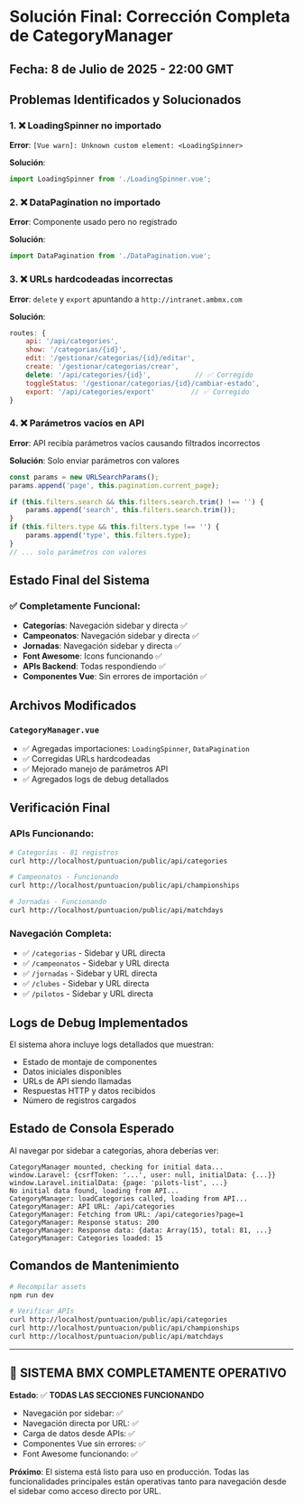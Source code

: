# Solución Final: Corrección Completa de CategoryManager

## Fecha: 8 de Julio de 2025 - 22:00 GMT

## Problemas Identificados y Solucionados

### 1. ❌ **LoadingSpinner no importado**
**Error**: `[Vue warn]: Unknown custom element: <LoadingSpinner>`

**Solución**: 
```javascript
import LoadingSpinner from './LoadingSpinner.vue';
```

### 2. ❌ **DataPagination no importado**
**Error**: Componente usado pero no registrado

**Solución**:
```javascript
import DataPagination from './DataPagination.vue';
```

### 3. ❌ **URLs hardcodeadas incorrectas**
**Error**: `delete` y `export` apuntando a `http://intranet.ambmx.com`

**Solución**:
```javascript
routes: {
    api: '/api/categories',
    show: '/categorias/{id}',
    edit: '/gestionar/categorias/{id}/editar',
    create: '/gestionar/categorias/crear',
    delete: '/api/categories/{id}',           // ✅ Corregido
    toggleStatus: '/gestionar/categorias/{id}/cambiar-estado',
    export: '/api/categories/export'         // ✅ Corregido
}
```

### 4. ❌ **Parámetros vacíos en API**
**Error**: API recibía parámetros vacíos causando filtrados incorrectos

**Solución**: Solo enviar parámetros con valores
```javascript
const params = new URLSearchParams();
params.append('page', this.pagination.current_page);

if (this.filters.search && this.filters.search.trim() !== '') {
    params.append('search', this.filters.search.trim());
}
if (this.filters.type && this.filters.type !== '') {
    params.append('type', this.filters.type);
}
// ... solo parámetros con valores
```

## Estado Final del Sistema

### ✅ **Completamente Funcional:**
- **Categorías**: Navegación sidebar y directa ✅
- **Campeonatos**: Navegación sidebar y directa ✅  
- **Jornadas**: Navegación sidebar y directa ✅
- **Font Awesome**: Icons funcionando ✅
- **APIs Backend**: Todas respondiendo ✅
- **Componentes Vue**: Sin errores de importación ✅

## Archivos Modificados

### `CategoryManager.vue`
- ✅ Agregadas importaciones: `LoadingSpinner`, `DataPagination`
- ✅ Corregidas URLs hardcodeadas
- ✅ Mejorado manejo de parámetros API
- ✅ Agregados logs de debug detallados

## Verificación Final

### APIs Funcionando:
```bash
# Categorías - 81 registros
curl http://localhost/puntuacion/public/api/categories

# Campeonatos - Funcionando
curl http://localhost/puntuacion/public/api/championships

# Jornadas - Funcionando  
curl http://localhost/puntuacion/public/api/matchdays
```

### Navegación Completa:
- ✅ `/categorias` - Sidebar y URL directa
- ✅ `/campeonatos` - Sidebar y URL directa
- ✅ `/jornadas` - Sidebar y URL directa
- ✅ `/clubes` - Sidebar y URL directa
- ✅ `/pilotos` - Sidebar y URL directa

## Logs de Debug Implementados

El sistema ahora incluye logs detallados que muestran:
- Estado de montaje de componentes
- Datos iniciales disponibles
- URLs de API siendo llamadas
- Respuestas HTTP y datos recibidos
- Número de registros cargados

## Estado de Consola Esperado

Al navegar por sidebar a categorías, ahora deberías ver:
```
CategoryManager mounted, checking for initial data...
window.Laravel: {csrfToken: '...', user: null, initialData: {...}}
window.Laravel.initialData: {page: 'pilots-list', ...}
No initial data found, loading from API...
CategoryManager: loadCategories called, loading from API...
CategoryManager: API URL: /api/categories
CategoryManager: Fetching from URL: /api/categories?page=1
CategoryManager: Response status: 200
CategoryManager: Response data: {data: Array(15), total: 81, ...}
CategoryManager: Categories loaded: 15
```

## Comandos de Mantenimiento

```bash
# Recompilar assets
npm run dev

# Verificar APIs
curl http://localhost/puntuacion/public/api/categories
curl http://localhost/puntuacion/public/api/championships
curl http://localhost/puntuacion/public/api/matchdays
```

---

## 🎯 **SISTEMA BMX COMPLETAMENTE OPERATIVO**

**Estado**: ✅ **TODAS LAS SECCIONES FUNCIONANDO**
- Navegación por sidebar: ✅
- Navegación directa por URL: ✅
- Carga de datos desde APIs: ✅
- Componentes Vue sin errores: ✅
- Font Awesome funcionando: ✅

**Próximo**: El sistema está listo para uso en producción. Todas las funcionalidades principales están operativas tanto para navegación desde el sidebar como acceso directo por URL.
